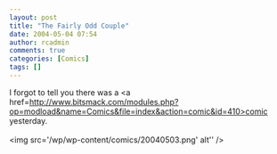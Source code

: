 ```yaml
---
layout: post
title: "The Fairly Odd Couple"
date: 2004-05-04 07:54
author: rcadmin
comments: true
categories: [Comics]
tags: []
---
```

I forgot to tell you there was a <a href=http://www.bitsmack.com/modules.php?op=modload&name=Comics&file=index&action=comic&id=410>comic</a> yesterday. <br /><br /><!--more--><img src='/wp/wp-content/comics/20040503.png' alt'' />
